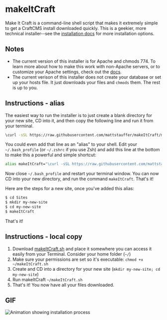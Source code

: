 makeItCraft
===========

Make It Craft is a command-line shell script that makes it extremely simple to get a CraftCMS install downloaded quickly. This is a geekier, more technical installer--see the [installation docs][1] for more installation options.

## Notes

 * The current version of this installer is for Apache and chmods 774. To learn more about how to make this work with non-Apache servers, or to customize your Apache settings, check out the [docs][1].
 * The current verison of this installer does not create your database or set up your hosts file. It just downloads your files and `chmods` them. The rest is up to you. 

## Instructions - alias
The easiest way to run the installer is to just create a blank directory for your new site, CD into it, and then copy the following line and run it from your terminal.

```bash
\curl -sSL https://raw.githubusercontent.com/mattstauffer/makeItCraft/master/makeItCraft.sh | bash -s stable
```

You could even add that line as an "alias" to your shell. Edit your `~/.bash_profile` (or `~/.zshrc` if you use Zsh) and add this line at the bottom to make this a powerful and simple shortcut:

```bash
alias makeItCraft="\curl -sSL https://raw.githubusercontent.com/mattstauffer/makeItCraft/master/makeItCraft.sh | bash -s stable"
```

Now close `~/.bash_profile` and restart your terminal window. You can now CD into your new directory, and run the command `makeItCraft`. That's it!

Here are the steps for a new site, once you've added this alias:

```bash
$ cd Sites
$ mkdir my-new-site
$ cd my-new-site
$ makeItCraft
```

That's it!

## Instructions - local copy

1. Download [makeItCraft.sh][2] and place it somewhere you can access it easily from your Terminal. Consider your home folder (`~/`)
2. Make sure your permissions are set so it's executable: `chmod +x ~/makeItCraft.sh`
3. Create and CD into a directory for your new site (`mkdir my-new-site; cd my-new-site`)
4. Run makeItCraft `~/makeItCraft.sh`
5. That's it! You now have all your files downloaded.

## GIF

![Animation showing installation process](https://raw.githubusercontent.com/mattstauffer/makeItCraft/master/make-it-craft.gif)

[1]: http://buildwithcraft.com/docs/installing
[2]: https://raw.githubusercontent.com/mattstauffer/makeItCraft/master/makeItCraft.sh